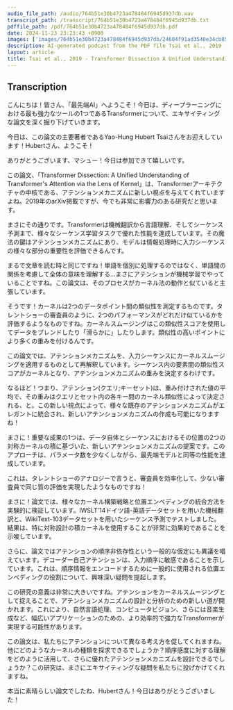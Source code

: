 ```yaml
---
audio_file_path: /audio/764b51e30b4723a478484f6945d937db.wav
transcript_path: /transcript/764b51e30b4723a478484f6945d937db.txt
pdffile_path: /pdf/764b51e30b4723a478484f6945d937db.pdf
date: 2024-11-23 23:23:43 +0900
images: ['images/764b51e30b4723a478484f6945d937db/24604f91ad3540e34cb854cdcbd0e1eb228adc55772c9b1b282f1b3478fc9a44.jpg', 'images/764b51e30b4723a478484f6945d937db/e86c9b94d57a2846753f4a3dddaa15a05b442ab242fc62b49b902577b89cfd09.jpg', 'images/764b51e30b4723a478484f6945d937db/ea34c52030d73a43b15206399b5daf46795002ef270955cb74e40815ee1a9976.jpg', 'images/764b51e30b4723a478484f6945d937db/b56f91c78f7647be015400c473c174f5857c90bf5031262dfc9cf343f63e92d4.jpg']
description: AI-generated podcast from the PDF file Tsai et al., 2019 - Transformer Dissection A Unified Understanding of Transformer's Attention via the Lens of Kernel_JP / 764b51e30b4723a478484f6945d937db
layout: article
title: Tsai et al., 2019 - Transformer Dissection A Unified Understanding of Transformer's Attention via the Lens of Kernel_JP
---
```


## Transcription
こんにちは！皆さん、「最先端AI」へようこそ！今日は、ディープラーニングにおける最も強力なツールの1つであるTransformerについて、エキサイティングな論文を深く掘り下げていきます。

今日は、この論文の主要著者であるYao-Hung Hubert Tsaiさんをお迎えしています！Hubertさん、ようこそ！

ありがとうございます、マシュー！今日は参加できて嬉しいです。

この論文、「Transformer Dissection: A Unified Understanding of Transformer's Attention via the Lens of Kernel」は、Transformerアーキテクチャの中核である、アテンションメカニズムに新しい視点を与えてくれていますよね。2019年のarXiv掲載ですが、今でも非常に影響力のある研究だと思います。

まさにその通りです。Transformerは機械翻訳から言語理解、そしてシーケンス予測まで、様々なシーケンス学習タスクで優れた性能を達成しています。その魔法の鍵はアテンションメカニズムにあり、モデルは情報処理時に入力シーケンスの様々な部分の重要性を評価できるんです。

まるで文章を読む時と同じですね！単語を個別に処理するのではなく、単語間の関係を考慮して全体の意味を理解する…まさにアテンションが機械学習でやっていることですね。この論文は、そのプロセスがカーネル法の動作と似ていると主張しています。

そうです！カーネルは2つのデータポイント間の類似性を測定するものです。タレントショーの審査員のように、2つのパフォーマンスがどれだけ似ているかを評価するようなものですね。カーネルスムージングはこの類似性スコアを使用してデータをブレンドしたり「滑らかに」したりします。類似性の高いポイントにより多くの重みを付けるんです。

この論文では、アテンションメカニズムを、入力シーケンスにカーネルスムージングを適用するものとして再解釈しています。シーケンス内の要素間の類似性スコアがカーネルとなり、アテンションメカニズムの重みを決定するわけです。

なるほど！つまり、アテンション(クエリ;キーセット)は、重み付けされた値の平均で、その重みはクエリとセット内の各キー間のカーネル類似性によって決定される、と。この新しい視点によって、様々な既存のアテンションメカニズムがエレガントに統合され、新しいアテンションメカニズムの作成も可能になりますね！

まさに！重要な成果の1つは、データ自体とシーケンスにおけるその位置の2つの対称カーネルの積に基づいた、新しいアテンションメカニズムの提案です。このアプローチは、パラメータ数を少なくしながら、最先端モデルと同等の性能を達成しています。

これは、タレントショーのアナロジーで言うと、審査員を効率化して、少ない審査員で同じ質の評価を実現したようなものですね！

まさに！論文では、様々なカーネル構築戦略と位置エンベディングの統合方法を実験的に検証しています。IWSLT’14ドイツ語-英語データセットを用いた機械翻訳と、WikiText-103データセットを用いたシーケンス予測でテストしました。結果は、特に対称設計の積カーネルを使用することが非常に効果的であることを示唆しています。

さらに、論文ではアテンションの順序非依存性という一般的な仮定にも異議を唱えています。デコーダー自己アテンションは、入力順序に敏感であることを示しています。これは、順序情報をエンコードするために一般的に使用される位置エンベディングの役割について、興味深い疑問を提起します。

この研究の意義は非常に大きいですね。アテンションをカーネルスムージングとして捉えることで、アテンションメカニズムの設計と分析のための新しい道が開かれます。これにより、自然言語処理、コンピュータビジョン、さらには音楽生成など、幅広いアプリケーションのための、より効率的で強力なTransformerが実現する可能性があります。

この論文は、私たちにアテンションについて異なる考え方を促してくれますね。他にどのようなカーネルの種類を探求できるでしょうか？順序感度に対する理解をどのように活用して、さらに優れたアテンションメカニズムを設計できるでしょうか？この研究は、まさにエキサイティングな疑問を私たちに投げかけてくれますね。

本当に素晴らしい論文でしたね、Hubertさん！今日はありがとうございました！





